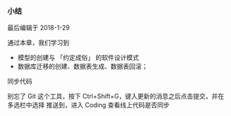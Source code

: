 <div class="container-fluid">
    <div class="card card-cascade my-5 hoverable">
        <div class="view gradient-card-header indigo">
            <h3 class="h3-responsive">小结</h3>
            <p>最后编辑于 2018-1-29</p>
        </div>
        <div class="card-body">
            <p class="card-text">
                <span class="h4-responsive">
                    通过本章，我们学习到
                    <ul>
                        <li>模型的创建与 「约定成俗」 的软件设计模式</li>
                        <li>数据库迁移的创建、数据表生成、数据表回滚；</li>
                    </ul>
                </span>
            </p>
        </div>
        <div class="card info-color z-depth-2">
            <div class="card-body">
                <p class="white-text mb-0 text-center">
                    同步代码
                </p>
            </div>
        </div>
        <div class="card-body">
            <p class="card-text">
                <span class="h4-responsive">
                    别忘了 Git 这个工具，按下 Ctrl+Shift+G，键入更新的消息之后点击提交，并在多选栏中选择 推送到，进入 Coding 查看线上代码是否同步
                </span>
            </p>
        </div>
    </div>
</div>